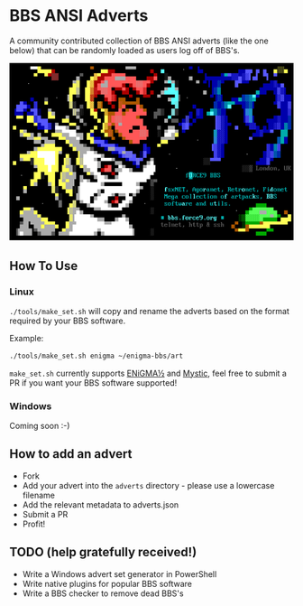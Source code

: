 # BBS ANSI Adverts
A community contributed collection of BBS ANSI adverts (like the one below) that can be randomly loaded as
users log off of BBS's. 

![Force9 Logoff Advert](./force9.png "fORCE9 Logoff Advert")

## How To Use
### Linux
`./tools/make_set.sh` will copy and rename the adverts based on the format required by your BBS software.

Example: 
````bash
./tools/make_set.sh enigma ~/enigma-bbs/art
````

`make_set.sh` currently supports [ENiGMA½](https://github.com/NuSkooler/enigma-bbs) and [Mystic](http://www.mysticbbs.com), 
feel free to submit a PR if you want your BBS software supported!

### Windows
Coming soon :-)

## How to add an advert
- Fork
- Add your advert into the `adverts` directory - please use a lowercase filename
- Add the relevant metadata to adverts.json
- Submit a PR
- Profit!

## TODO (help gratefully received!)
- Write a Windows advert set generator in PowerShell
- Write native plugins for popular BBS software 
- Write a BBS checker to remove dead BBS's
